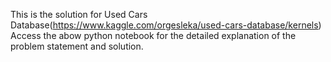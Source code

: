 
This is the solution for Used Cars Database(https://www.kaggle.com/orgesleka/used-cars-database/kernels)
Access the abow python notebook for the detailed explanation of the problem statement and solution.

